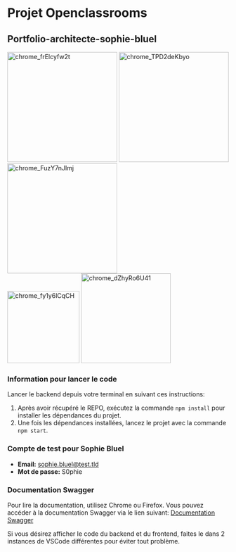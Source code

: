 # Projet Openclassrooms
## Portfolio-architecte-sophie-bluel
<img width="250" alt="chrome_frElcyfw2t" src="https://github.com/JoanVigne/Portfolio-architecte-sophie-bluel/assets/100919931/fc57847a-6a57-4b79-be96-1706502ad50f">

<img width="250" alt="chrome_TPD2deKbyo" src="https://github.com/JoanVigne/Portfolio-architecte-sophie-bluel/assets/100919931/dbe53889-ff5a-4335-9dce-2d65a037f67f">
<img width="250" alt="chrome_FuzY7nJImj" src="https://github.com/JoanVigne/Portfolio-architecte-sophie-bluel/assets/100919931/e17596c1-06dd-43d9-ab93-6c745d21b688">  
<br>
<img width="164" alt="chrome_fy1y6lCqCH" src="https://github.com/JoanVigne/Portfolio-architecte-sophie-bluel/assets/100919931/a7c12cc3-7dcc-4464-aeb4-d331ef43a511">
<img width="204" alt="chrome_dZhyRo6U41" src="https://github.com/JoanVigne/Portfolio-architecte-sophie-bluel/assets/100919931/c0cb3ba6-ccaf-44af-b7e3-4d6652eb94e1">



### Information pour lancer le code

Lancer le backend depuis votre terminal en suivant ces instructions:
1. Après avoir récupéré le REPO, exécutez la commande `npm install` pour installer les dépendances du projet.
2. Une fois les dépendances installées, lancez le projet avec la commande `npm start`.
### Compte de test pour Sophie Bluel
- **Email:** sophie.bluel@test.tld
- **Mot de passe:** S0phie
### Documentation Swagger
Pour lire la documentation, utilisez Chrome ou Firefox. Vous pouvez accéder à la documentation Swagger via le lien suivant:
[Documentation Swagger](http://localhost:5678/api-docs/)


Si vous désirez afficher le code du backend et du frontend, faites le dans 2 instances de VSCode différentes pour éviter tout problème.
